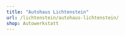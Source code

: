 ```yaml
---
title: "Autohaus Lichtenstein"
url: /lichtenstein/autohaus-lichtenstein/
shop: Autowerkstatt
---
```

